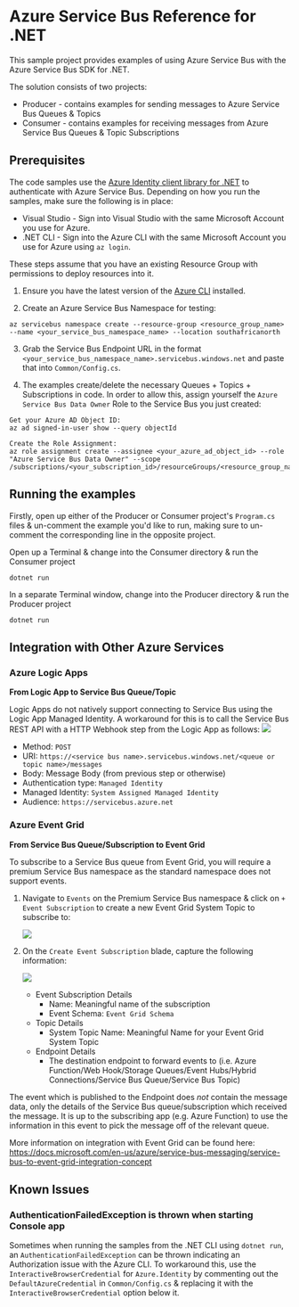 # Azure Service Bus Reference for .NET

This sample project provides examples of using Azure Service Bus with the Azure Service Bus SDK for .NET.

The solution consists of two projects:

- Producer - contains examples for sending messages to Azure Service Bus Queues & Topics
- Consumer - contains examples for receiving messages from Azure Service Bus Queues & Topic Subscriptions

## Prerequisites

The code samples use the [Azure Identity client library for .NET](https://docs.microsoft.com/en-gb/dotnet/api/overview/azure/identity-readme?view=azure-dotnet) to authenticate with Azure Service Bus. Depending on how you run the samples, make sure the following is in place:

- Visual Studio - Sign into Visual Studio with the same Microsoft Account you use for Azure.
- .NET CLI - Sign into the Azure CLI with the same Microsoft Account you use for Azure using `az login`.

These steps assume that you have an existing Resource Group with permissions to deploy resources into it.

1. Ensure you have the latest version of the [Azure CLI](https://docs.microsoft.com/en-us/cli/azure/install-azure-cli?view=azure-cli-latest) installed.

2. Create an Azure Service Bus Namespace for testing:

```
az servicebus namespace create --resource-group <resource_group_name> --name <your_service_bus_namespace_name> --location southafricanorth
```

3. Grab the Service Bus Endpoint URL in the format `<your_service_bus_namespace_name>.servicebus.windows.net` and paste that into `Common/Config.cs`.

4. The examples create/delete the necessary Queues + Topics + Subscriptions in code. In order to allow this, assign yourself the `Azure Service Bus Data Owner` Role to the Service Bus you just created:

```
Get your Azure AD Object ID:
az ad signed-in-user show --query objectId

Create the Role Assignment:
az role assignment create --assignee <your_azure_ad_object_id> --role "Azure Service Bus Data Owner" --scope /subscriptions/<your_subscription_id>/resourceGroups/<resource_group_name>/providers/Microsoft.ServiceBus/namespaces/<your_service_bus_namespace_name>
```

## Running the examples

Firstly, open up either of the Producer or Consumer project's `Program.cs` files & un-comment the example you'd like to run, making sure to un-comment the corresponding line in the opposite project.

Open up a Terminal & change into the Consumer directory & run the Consumer project

```
dotnet run
```

In a separate Terminal window, change into the Producer directory & run the Producer project

```
dotnet run
```

## Integration with Other Azure Services

### Azure Logic Apps

**From Logic App to Service Bus Queue/Topic**

Logic Apps do not natively support connecting to Service Bus using the Logic App Managed Identity. A workaround for this is to call the Service Bus REST API with a HTTP Webhook step from the Logic App as follows:
   ![](images/2020-10-12-07-37-52.png)

   - Method: `POST`
   - URI: `https://<service bus name>.servicebus.windows.net/<queue or topic name>/messages`
   - Body: Message Body (from previous step or otherwise)
   - Authentication type: `Managed Identity`
   - Managed Identity: `System Assigned Managed Identity`
   - Audience: `https://servicebus.azure.net`

### Azure Event Grid

**From Service Bus Queue/Subscription to Event Grid**

To subscribe to a Service Bus queue from Event Grid, you will require a premium Service Bus namespace as the standard namespace does not support events.

1. Navigate to `Events` on the Premium Service Bus namespace & click on `+ Event Subscription` to create a new Event Grid System Topic to subscribe to:
   
   ![](images/2020-10-12-08-20-52.png)

2. On the `Create Event Subscription` blade, capture the following information:

   ![](images/2020-10-12-08-22-20.png)

   - Event Subscription Details
     - Name: Meaningful name of the subscription
     - Event Schema: `Event Grid Schema`
   - Topic Details
     - System Topic Name: Meaningful Name for your Event Grid System Topic
   - Endpoint Details
     - The destination endpoint to forward events to (i.e. Azure Function/Web Hook/Storage Queues/Event Hubs/Hybrid Connections/Service Bus Queue/Service Bus Topic)

The event which is published to the Endpoint does *not* contain the message data, only the details of the Service Bus queue/subscription which received the message. It is up to the subscribing app (e.g. Azure Function) to use the information in this event to pick the message off of the relevant queue.

More information on integration with Event Grid can be found here: https://docs.microsoft.com/en-us/azure/service-bus-messaging/service-bus-to-event-grid-integration-concept

## Known Issues

### AuthenticationFailedException is thrown when starting Console app

Sometimes when running the samples from the .NET CLI using `dotnet run`, an `AuthenticationFailedException` can be thrown indicating an Authorization issue with the Azure CLI. To workaround this, use the `InteractiveBrowserCredential` for `Azure.Identity` by commenting out the `DefaultAzureCredential` in `Common/Config.cs` & replacing it with the `InteractiveBrowserCredential` option below it.
